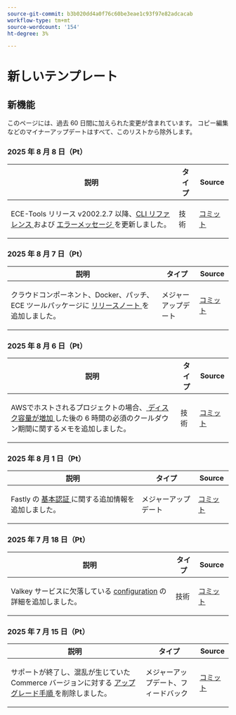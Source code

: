```yaml
---
source-git-commit: b3b020dd4a0f76c60be3eae1c93f97e82adcacab
workflow-type: tm+mt
source-wordcount: '154'
ht-degree: 3%

---
```

# 新しいテンプレート

## 新機能

このページには、過去 60 日間に加えられた変更が含まれています。 コピー編集などのマイナーアップデートはすべて、このリストから除外します。

### 2025 年 8 月 8 日（Pt）

<table style="table-layout:auto;">
  <thead>
    <tr>
      <th>説明</th>
      <th>タイプ</th>
      <th>Source</th>
    </tr>
  </thead>
  <tbody>
    <tr>
      <td><p>ECE-Tools リリース v2002.2.7 以降、<a href="https://experienceleague.adobe.com/ja/docs/commerce-on-cloud/user-guide/dev-tools/ece-tools/ece-tools-cli-reference">CLI リファレンス </a> および <a href="https://experienceleague.adobe.com/ja/docs/commerce-on-cloud/user-guide/dev-tools/ece-tools/error-reference"> エラーメッセージ </a> を更新しました。</p>
</td>
      <td>
        技術
      </td>
      <td><a href="https://github.com/AdobeDocs/commerce-operations.en/commit/8cf7b01cbd9fe32a89d83db5b4eac7638b834c49">コミット</a></td>
    </tr>
  </tbody>
</table>

### 2025 年 8 月 7 日（Pt）

<table style="table-layout:auto;">
  <thead>
    <tr>
      <th>説明</th>
      <th>タイプ</th>
      <th>Source</th>
    </tr>
  </thead>
  <tbody>
    <tr>
      <td><p>クラウドコンポーネント、Docker、パッチ、ECE ツールパッケージに <a href="https://experienceleague.adobe.com/ja/docs/commerce-on-cloud/user-guide/release-notes/cloud-tools-suite"> リリースノート </a> を追加しました。</p>
</td>
      <td>
        メジャーアップデート
      </td>
      <td><a href="https://github.com/AdobeDocs/commerce-operations.en/commit/7aecdc89a2f4e0103cfe46ed1c2dc7b93566baf5">コミット</a></td>
    </tr>
  </tbody>
</table>

### 2025 年 8 月 6 日（Pt）

<table style="table-layout:auto;">
  <thead>
    <tr>
      <th>説明</th>
      <th>タイプ</th>
      <th>Source</th>
    </tr>
  </thead>
  <tbody>
    <tr>
      <td><p>AWSでホストされるプロジェクトの場合、<a href="https://experienceleague.adobe.com/ja/docs/commerce-on-cloud/user-guide/develop/storage/manage-disk-space"> ディスク容量が増加 </a> した後の 6 時間の必須のクールダウン期間に関するメモを追加しました。</p>
</td>
      <td>
        技術
      </td>
      <td><a href="https://github.com/AdobeDocs/commerce-operations.en/commit/a04d056377da4fec9a54503d959f90ebf605de41">コミット</a></td>
    </tr>
  </tbody>
</table>

### 2025 年 8 月 1 日（Pt）

<table style="table-layout:auto;">
  <thead>
    <tr>
      <th>説明</th>
      <th>タイプ</th>
      <th>Source</th>
    </tr>
  </thead>
  <tbody>
    <tr>
      <td><p>Fastly の <a href="https://experienceleague.adobe.com/ja/docs/commerce-on-cloud/user-guide/cdn/setup-fastly/fastly-custom-cache-configuration"> 基本認証 </a> に関する追加情報を追加しました。</p>
</td>
      <td>
        メジャーアップデート
      </td>
      <td><a href="https://github.com/AdobeDocs/commerce-operations.en/commit/6d949fbbab631e633ba27641a48829d74856fcaa">コミット</a></td>
    </tr>
  </tbody>
</table>

### 2025 年 7 月 18 日（Pt）

<table style="table-layout:auto;">
  <thead>
    <tr>
      <th>説明</th>
      <th>タイプ</th>
      <th>Source</th>
    </tr>
  </thead>
  <tbody>
    <tr>
      <td><p>Valkey サービスに欠落している <a href="https://experienceleague.adobe.com/ja/docs/commerce-on-cloud/user-guide/configure/service/valkey">configuration</a> の詳細を追加しました。</p>
</td>
      <td>
        技術
      </td>
      <td><a href="https://github.com/AdobeDocs/commerce-operations.en/commit/add0d4f3bd91b66fd1bd8f5306ff206076121871">コミット</a></td>
    </tr>
  </tbody>
</table>

### 2025 年 7 月 15 日（Pt）

<table style="table-layout:auto;">
  <thead>
    <tr>
      <th>説明</th>
      <th>タイプ</th>
      <th>Source</th>
    </tr>
  </thead>
  <tbody>
    <tr>
      <td><p>サポートが終了し、混乱が生じていたCommerce バージョンに対する <a href="https://experienceleague.adobe.com/ja/docs/commerce-on-cloud/user-guide/develop/upgrade/commerce-version"> アップグレード手順 </a> を削除しました。</p>
</td>
      <td>
        メジャーアップデート、フィードバック
      </td>
      <td><a href="https://github.com/AdobeDocs/commerce-operations.en/commit/7c0fcf520cd76f25d51f3a644a60132ac6028959">コミット</a></td>
    </tr>
  </tbody>
</table>
